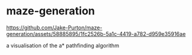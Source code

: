 # maze-generation

https://github.com/Jake-Purton/maze-generation/assets/58885895/1fc2526b-5a1c-4419-a782-d959e35916ae

a visualisation of the a* pathfinding algorithm
